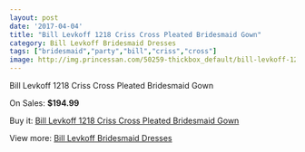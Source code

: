 ```yaml
---
layout: post
date: '2017-04-04'
title: "Bill Levkoff 1218 Criss Cross Pleated Bridesmaid Gown"
category: Bill Levkoff Bridesmaid Dresses
tags: ["bridesmaid","party","bill","criss","cross"]
image: http://img.princessan.com/50259-thickbox_default/bill-levkoff-1218-criss-cross-pleated-bridesmaid-gown.jpg
---
```

Bill Levkoff 1218 Criss Cross Pleated Bridesmaid Gown

On Sales: **$194.99**
<a href="https://www.princessan.com/en/22711-bill-levkoff-1218-criss-cross-pleated-bridesmaid-gown.html"><amp-img layout="responsive" width="600" height="600" src="//img.princessan.com/50259-thickbox_default/bill-levkoff-1218-criss-cross-pleated-bridesmaid-gown.jpg" alt="Bill Levkoff 1218 Criss Cross Pleated Bridesmaid Gown 0" /></a>
<a href="https://www.princessan.com/en/22711-bill-levkoff-1218-criss-cross-pleated-bridesmaid-gown.html"><amp-img layout="responsive" width="600" height="600" src="//img.princessan.com/50260-thickbox_default/bill-levkoff-1218-criss-cross-pleated-bridesmaid-gown.jpg" alt="Bill Levkoff 1218 Criss Cross Pleated Bridesmaid Gown 1" /></a>

Buy it: [Bill Levkoff 1218 Criss Cross Pleated Bridesmaid Gown](https://www.princessan.com/en/22711-bill-levkoff-1218-criss-cross-pleated-bridesmaid-gown.html "Bill Levkoff 1218 Criss Cross Pleated Bridesmaid Gown")

View more: [Bill Levkoff Bridesmaid Dresses](https://www.princessan.com/en/110- "Bill Levkoff Bridesmaid Dresses")
